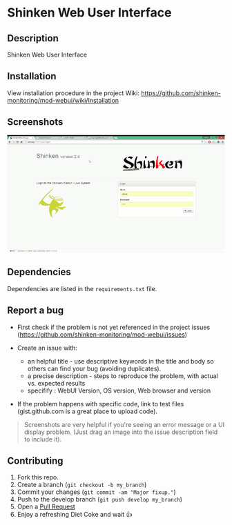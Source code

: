 # Shinken Web User Interface

## Description
Shinken Web User Interface

## Installation

 View installation procedure in the project Wiki: https://github.com/shinken-monitoring/mod-webui/wiki/Installation

## Screenshots

![Host Detail](doc/images/animation.gif)

## Dependencies

Dependencies are listed in the `requirements.txt` file.

## Report a bug

* First check if the problem is not yet referenced in the project issues (https://github.com/shinken-monitoring/mod-webui/issues)
* Create an issue with: 

   - an helpful title - use descriptive keywords in the title and body so others can find your bug (avoiding duplicates).
   - a precise description - steps to reproduce the problem, with actual vs. expected results
   - specifify : WebUI Version, OS version, Web browser and version

* If the problem happens with specific code, link to test files (gist.github.com is a great place to upload code).

> Screenshots are very helpful if you're seeing an error message or a UI display problem. (Just drag an image into the issue description field to include it).

## Contributing

1. Fork this repo.
2. Create a branch (`git checkout -b my_branch`)
3. Commit your changes (`git commit -am "Major fixup."`)
4. Push to the develop branch (`git push develop my_branch`)
5. Open a [Pull Request](https://github.com/shinken-monitoring/mod-webui/pulls)
6. Enjoy a refreshing Diet Coke and wait :+1:
